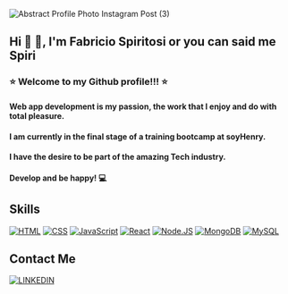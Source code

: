 ![Abstract Profile Photo Instagram Post (3)](https://user-images.githubusercontent.com/35983630/234660637-24c3cd56-1fd9-4ff6-b98a-0411cba4b4f6.png)

## Hi 👋 🖖, I'm Fabricio Spiritosi or you can said me Spiri 

### ⭐ Welcome to my Github profile!!! ⭐

#### Web app development is my passion, the work that I enjoy and do with total pleasure.
#### I am currently in the final stage of a training bootcamp at soyHenry.
#### I have the desire to be part of the amazing Tech industry.
#### Develop and be happy! 💻

## Skills

[![HTML](https://img.shields.io/badge/HTML-f06529?style=for-the-badge&logo=HTML5&logoColor=white&labelColor=101010)]()
[![CSS](https://img.shields.io/badge/CSS-2965f1?style=for-the-badge&logo=css3&logoColor=white&labelColor=101010)]()
[![JavaScript](https://img.shields.io/badge/JavaScript-F7DF1E?style=for-the-badge&logo=javascript&logoColor=white&labelColor=101010)]()
[![React](https://img.shields.io/badge/React-0a6ed1?style=for-the-badge&logo=React&logoColor=white&labelColor=101010)]()
[![Node.JS](https://img.shields.io/badge/Node.JS-339933?style=for-the-badge&logo=node.js&logoColor=white&labelColor=101010)]()
[![MongoDB](https://img.shields.io/badge/MongoDB-47A248?style=for-the-badge&logo=mongodb&logoColor=white&labelColor=101010)]()
[![MySQL](https://img.shields.io/badge/PostgreSQL-4479A1?style=for-the-badge&logo=PostgreSQL&logoColor=white&labelColor=101010)]()

## Contact Me

[![LINKEDIN](https://img.shields.io/badge/LINKEDIN-0a6ed1?style=for-the-badge&logo=LINKEDIN&logoColor=white&labelColor=101010)](https://www.linkedin.com/in/fabriciospiritosi)


<!--
**fspiritosi/fspiritosi** is a ✨ _special_ ✨ repository because its `README.md` (this file) appears on your GitHub profile.

Here are some ideas to get you started:

- 🔭 I’m currently working on ...
- 🌱 I’m currently learning ...
- 👯 I’m looking to collaborate on ...
- 🤔 I’m looking for help with ...
- 💬 Ask me about ...
- 📫 How to reach me: ...
- 😄 Pronouns: ...
- ⚡ Fun fact: ...
-->
